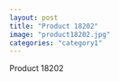 ```yaml
---
layout: post
title: "Product 18202"
image: "product18202.jpg"
categories: "category1"
---
```

Product 18202

